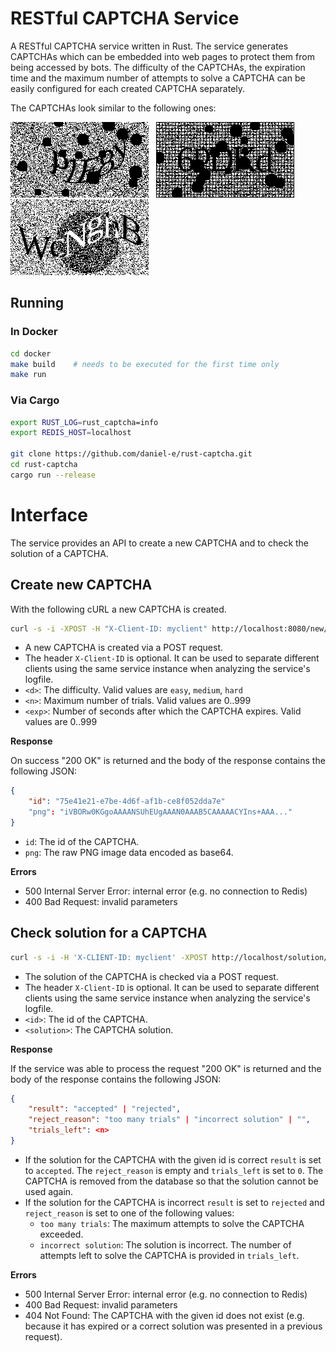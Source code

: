 # RESTful CAPTCHA Service

A RESTful CAPTCHA service written in Rust. The service generates CAPTCHAs
which can be embedded into web pages to protect them from being
accessed by bots. The difficulty of the CAPTCHAs, the expiration time and
the maximum number of attempts to solve a CAPTCHA can be easily
configured for each created CAPTCHA separately.

The CAPTCHAs look similar to the following ones:

![captcha](doc/captcha3.png) &nbsp; ![captcha](doc/captcha2.png) &nbsp; ![captcha](doc/captcha_mila_medium.png)

## Running

### In Docker

```bash
cd docker
make build    # needs to be executed for the first time only
make run
```

### Via Cargo

```bash
export RUST_LOG=rust_captcha=info
export REDIS_HOST=localhost

git clone https://github.com/daniel-e/rust-captcha.git
cd rust-captcha
cargo run --release
```

# Interface

The service provides an API to create a new CAPTCHA and to check the
solution of a CAPTCHA.

## Create new CAPTCHA

With the following cURL a new CAPTCHA is created.
```bash
curl -s -i -XPOST -H "X-Client-ID: myclient" http://localhost:8080/new/<d>/<n>/<exp>
```

* A new CAPTCHA is created via a POST request.
* The header `X-Client-ID` is optional. It can be used to separate different clients using the same service instance when analyzing the service's logfile.
* `<d>`: The difficulty. Valid values are `easy`, `medium`, `hard`
* `<n>`: Maximum number of trials. Valid values are 0..999
* `<exp>`: Number of seconds after which the CAPTCHA expires. Valid values are 0..999

**Response**

On success "200 OK" is returned and the body of the response contains the
following JSON:

```json
{
    "id": "75e41e21-e7be-4d6f-af1b-ce8f052dda7e"
    "png": "iVBORw0KGgoAAAANSUhEUgAAAN0AAAB5CAAAAACYIns+AAA..."
}
```

* `id`: The id of the CAPTCHA.
* `png`: The raw PNG image data encoded as base64.

**Errors**

* 500 Internal Server Error: internal error (e.g. no connection to Redis)
* 400 Bad Request: invalid parameters

## Check solution for a CAPTCHA

```bash
curl -s -i -H 'X-CLIENT-ID: myclient' -XPOST http://localhost/solution/<id>/<solution>
```

* The solution of the CAPTCHA is checked via a POST request.
* The header `X-Client-ID` is optional. It can be used to separate different clients using the same service instance when analyzing the service's logfile.
* `<id>`: The id of the CAPTCHA.
* `<solution>`: The CAPTCHA solution.

**Response**

If the service was able to process the request "200 OK" is returned and the body of the response contains the
following JSON:

```json
{
    "result": "accepted" | "rejected",
    "reject_reason": "too many trials" | "incorrect solution" | "",
    "trials_left": <n>
}
```

* If the solution for the CAPTCHA with the given id is correct `result` is set to `accepted`. The `reject_reason` is empty and `trials_left` is set to `0`. The CAPTCHA is removed from the database so that the solution cannot be used again.
* If the solution for the CAPTCHA is incorrect `result` is set to `rejected` and `reject_reason` is set to one of the following values:
  * `too many trials`: The maximum attempts to solve the CAPTCHA exceeded.
  * `incorrect solution`: The solution is incorrect. The number of attempts left to solve the CAPTCHA is provided in `trials_left`.

**Errors**

* 500 Internal Server Error: internal error (e.g. no connection to Redis)
* 400 Bad Request: invalid parameters
* 404 Not Found: The CAPTCHA with the given id does not exist (e.g. because it has expired or a correct solution was presented in a previous request).
